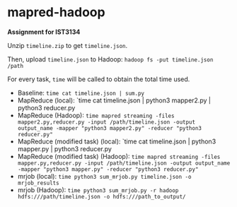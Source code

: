 # mapred-hadoop

**Assignment for IST3134**

Unzip `timeline.zip` to get `timeline.json`.

Then, upload `timeline.json` to Hadoop: `hadoop fs -put timeline.json /path`

For every task, `time` will be called to obtain the total time used.

- Baseline: `time cat timeline.json | sum.py`
- MapReduce (local): `time cat timeline.json | python3 mapper2.py | python3 reducer.py
- MapReduce (Hadoop): `time mapred streaming -files mapper2.py,reducer.py -input /path/timeline.json -output output_name -mapper "python3 mapper2.py" -reducer "python3 reducer.py"`
- MapReduce (modified task) (local): `time cat timeline.json | python3 mapper.py | python3 reducer.py
- MapReduce (modified task) (Hadoop): `time mapred streaming -files mapper.py,reducer.py -input /path/timeline.json -output output_name -mapper "python3 mapper.py" -reducer "python3 reducer.py"`
- mrjob (local): `time python3 sum_mrjob.py timeline.json -o mrjob_results`
- mrjob (Hadoop): `time python3 sum_mrjob.py -r hadoop hdfs:///path/timeline.json -o hdfs:///path_to_output/`
